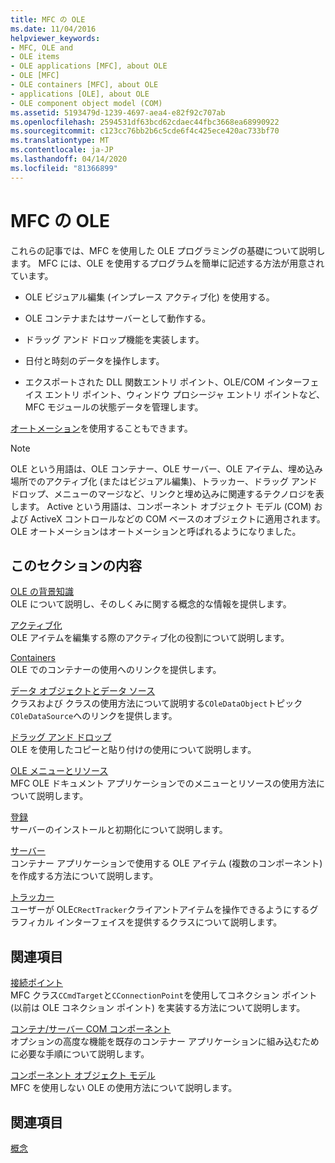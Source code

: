 ```yaml
---
title: MFC の OLE
ms.date: 11/04/2016
helpviewer_keywords:
- MFC, OLE and
- OLE items
- OLE applications [MFC], about OLE
- OLE [MFC]
- OLE containers [MFC], about OLE
- applications [OLE], about OLE
- OLE component object model (COM)
ms.assetid: 5193479d-1239-4697-aea4-e82f92c707ab
ms.openlocfilehash: 2594531df63bcd62cdaec44fbc3668ea68990922
ms.sourcegitcommit: c123cc76bb2b6c5cde6f4c425ece420ac733bf70
ms.translationtype: MT
ms.contentlocale: ja-JP
ms.lasthandoff: 04/14/2020
ms.locfileid: "81366899"
---
```

# <a name="ole-in-mfc"></a>MFC の OLE

これらの記事では、MFC を使用した OLE プログラミングの基礎について説明します。 MFC には、OLE を使用するプログラムを簡単に記述する方法が用意されています。

- OLE ビジュアル編集 (インプレース アクティブ化) を使用する。

- OLE コンテナまたはサーバーとして動作する。

- ドラッグ アンド ドロップ機能を実装します。

- 日付と時刻のデータを操作します。

- エクスポートされた DLL 関数エントリ ポイント、OLE/COM インターフェイス エントリ ポイント、ウィンドウ プロシージャ エントリ ポイントなど、MFC モジュールの状態データを管理します。

[オートメーション](../mfc/automation.md)を使用することもできます。

> [!NOTE]
> OLE という用語は、OLE コンテナー、OLE サーバー、OLE アイテム、埋め込み場所でのアクティブ化 (またはビジュアル編集)、トラッカー、ドラッグ アンド ドロップ、メニューのマージなど、リンクと埋め込みに関連するテクノロジを表します。 Active という用語は、コンポーネント オブジェクト モデル (COM) および ActiveX コントロールなどの COM ベースのオブジェクトに適用されます。 OLE オートメーションはオートメーションと呼ばれるようになりました。

## <a name="in-this-section"></a>このセクションの内容

[OLE の背景知識](../mfc/ole-background.md)<br/>
OLE について説明し、そのしくみに関する概念的な情報を提供します。

[アクティブ化](../mfc/activation-cpp.md)<br/>
OLE アイテムを編集する際のアクティブ化の役割について説明します。

[Containers](../mfc/containers.md)<br/>
OLE でのコンテナーの使用へのリンクを提供します。

[データ オブジェクトとデータ ソース](../mfc/data-objects-and-data-sources-ole.md)<br/>
クラスおよび クラスの使用方法について説明する`COleDataObject`トピック`COleDataSource`へのリンクを提供します。

[ドラッグ アンド ドロップ](../mfc/drag-and-drop-ole.md)<br/>
OLE を使用したコピーと貼り付けの使用について説明します。

[OLE メニューとリソース](../mfc/menus-and-resources-ole.md)<br/>
MFC OLE ドキュメント アプリケーションでのメニューとリソースの使用方法について説明します。

[登録](../mfc/registration.md)<br/>
サーバーのインストールと初期化について説明します。

[サーバー](../mfc/servers.md)<br/>
コンテナー アプリケーションで使用する OLE アイテム (複数のコンポーネント) を作成する方法について説明します。

[トラッカー](../mfc/trackers.md)<br/>
ユーザーが OLE`CRectTracker`クライアントアイテムを操作できるようにするグラフィカル インターフェイスを提供するクラスについて説明します。

## <a name="related-sections"></a>関連項目

[接続ポイント](../mfc/connection-points.md)<br/>
MFC クラス`CCmdTarget`と`CConnectionPoint`を使用してコネクション ポイント (以前は OLE コネクション ポイント) を実装する方法について説明します。

[コンテナ/サーバー COM コンポーネント](../mfc/containers-advanced-features.md)<br/>
オプションの高度な機能を既存のコンテナー アプリケーションに組み込むために必要な手順について説明します。

[コンポーネント オブジェクト モデル](/windows/win32/com/the-component-object-model)<br/>
MFC を使用しない OLE の使用方法について説明します。

## <a name="see-also"></a>関連項目

[概念](../mfc/mfc-concepts.md)
